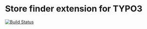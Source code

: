 Store finder extension for TYPO3
================================

[![Build Status](https://travis-ci.org/evoWeb/store_finder.svg?branch=master)](https://travis-ci.org/evoWeb/store_finder)
